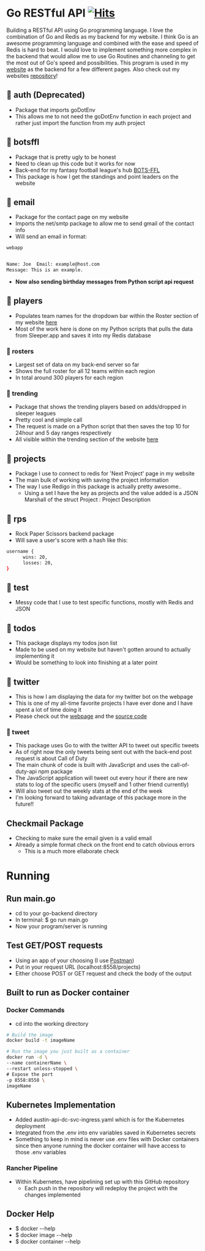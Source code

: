 # Go RESTful API [![Hits](https://hits.seeyoufarm.com/api/count/incr/badge.svg?url=https%3A%2F%2Fgithub.com%2Fabspen1%2Fgo-backend&count_bg=%2329BEB0&title_bg=%23555555&icon=go.svg&icon_color=%2329BEB0&title=hits&edge_flat=false)](https://hits.seeyoufarm.com)
Building a RESTful API using Go programming language. I love the combination of Go and Redis as my backend for my website. I think Go is an awesome programming language and combined with the ease and speed of Redis is hard to beat. I would love to implement something more complex in the backend that would allow me to use Go Routines and channeling to get the most out of Go's speed and possibilities. This program is used in my [website](https://abspen1.github.io) as the backend for a few different pages. Also check out my websites [repository](https://github.com/abspen1/abspen1.github.io)!


## 📁 auth (Deprecated)
* Package that imports goDotEnv
* This allows me to not need the goDotEnv function in each project and rather just import the function from my auth project


## 📁 botsffl
* Package that is pretty ugly to be honest
* Need to clean up this code but it works for now
* Back-end for my fantasy football league's hub [BOTS-FFL](https://austinspencer.works/BOTS-FFL)
* This package is how I get the standings and point leaders on the website


## 📁 email
* Package for the contact page on my website
* Imports the net/smtp package to allow me to send gmail of the contact info
* Will send an email in format:
```bash
webapp


Name: Joe  Email: example@host.com
Message: This is an example.
```
* **Now also sending birthday messages from Python script api request**


## 📁 players
* Populates team names for the dropdown bar within the Roster section of my website [here](https://austinspencer.works/BOTS-FFL/#rosters)
* Most of the work here is done on my Python scripts that pulls the data from Sleeper.app and saves it into my Redis database

### 📁 rosters
* Largest set of data on my back-end server so far
* Shows the full roster for all 12 teams within each region
* In total around 300 players for each region

### 📁 trending
* Package that shows the trending players based on adds/dropped in sleeper leagues
* Pretty cool and simple call
* The request is made on a Python script that then saves the top 10 for 24hour and 5 day ranges respectively
* All visible within the trending section of the website [here](https://austinspencer.works/BOTS-FFL/#trending-players)


## 📁 projects
* Package I use to connect to redis for 'Next Project' page in my website
* The main bulk of working with saving the project information
* The way I use Redigo in this package is actually pretty awesome..
   * Using a set I have the key as projects and the value added is a JSON Marshall of the struct Project : Project Description


## 📁 rps
* Rock Paper Scissors backend package
* Will save a user's score with a hash like this:
```bash
username {
      wins: 20,
      losses: 20,
}      
```

## 📁 test
* Messy code that I use to test specific functions, mostly with Redis and JSON


## 📁 todos
* This package displays my todos json list
* Made to be used on my website but haven't gotten around to actually implementing it
* Would be something to look into finishing at a later point


## 📁 twitter
* This is how I am displaying the data for my twitter bot on the webpage
* This is one of my all-time favorite projects I have ever done and I have spent a lot of time doing it
* Please check out the [webpage](https://austinspencer.works/twitter-bot) and the [source code](https://github.com/abspen1/twitter-bot)

### 📁 tweet
* This package uses Go to with the twitter API to tweet out specific tweets
* As of right now the only tweets being sent out with the back-end post request is about Call of Duty
* The main chunk of code is built with JavaScript and uses the call-of-duty-api npm package
* The JavaScript application will tweet out every hour if there are new stats to log of the specific users (myself and 1 other friend currently)
* Will also tweet out the weekly stats at the end of the week
* I'm looking forward to taking advantage of this package more in the future!!


## Checkmail Package
* Checking to make sure the email given is a valid email
* Already a simple format check on the front end to catch obvious errors
    * This is a much more ellaborate check
    

# Running

## Run main.go
* cd to your go-backend directory
* In terminal: $ go run main.go
* Now your program/server is running

## Test GET/POST requests
* Using an app of your choosing (I use [Postman](https://www.postman.com/downloads/))
* Put in your request URL (localhost:8558/projects)
* Either choose POST or GET request and check the body of the output

## Built to run as Docker container
### Docker Commands
* cd into the working directory


```bash
# Build the image
docker build -t imageName

# Run the image you just built as a container
docker run -d \
--name containerName \
--restart unless-stopped \
# Expose the port
-p 8558:8558 \
imageName
```

## Kubernetes Implementation
* Added austin-api-dc-svc-ingress.yaml which is for the Kubernetes deployment
* Integrated from the .env into env variables saved in Kubernetes secrets
* Something to keep in mind is never use .env files with Docker containers since then anyone running the docker container will have access to those .env variables

### Rancher Pipeline
* Within Kubernetes, have pipelining set up with this GitHub repository
    * Each push in the repository will redeploy the project with the changes implemented
    
## Docker Help
* $ docker --help
* $ docker image --help
* $ docker container --help
